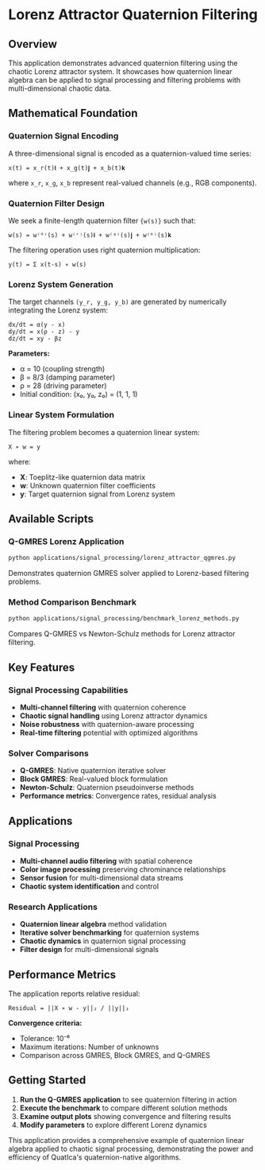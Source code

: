 # Lorenz Attractor Quaternion Filtering

## Overview

This application demonstrates advanced quaternion filtering using the chaotic Lorenz attractor system. It showcases how quaternion linear algebra can be applied to signal processing and filtering problems with multi-dimensional chaotic data.

## Mathematical Foundation

### Quaternion Signal Encoding

A three-dimensional signal is encoded as a quaternion-valued time series:
```
x(t) = x_r(t)𝐢 + x_g(t)𝐣 + x_b(t)𝐤
```
where `x_r`, `x_g`, `x_b` represent real-valued channels (e.g., RGB components).

### Quaternion Filter Design

We seek a finite-length quaternion filter `{w(s)}` such that:
```
w(s) = w⁽⁰⁾(s) + w⁽ʳ⁾(s)𝐢 + w⁽ᵍ⁾(s)𝐣 + w⁽ᵇ⁾(s)𝐤
```

The filtering operation uses right quaternion multiplication:
```
y(t) = Σ x(t-s) ∗ w(s)
```

### Lorenz System Generation

The target channels `(y_r, y_g, y_b)` are generated by numerically integrating the Lorenz system:
```
dx/dt = α(y - x)
dy/dt = x(ρ - z) - y  
dz/dt = xy - βz
```

**Parameters:**
- α = 10 (coupling strength)
- β = 8/3 (damping parameter)  
- ρ = 28 (driving parameter)
- Initial condition: (x₀, y₀, z₀) = (1, 1, 1)

### Linear System Formulation

The filtering problem becomes a quaternion linear system:
```
X ∗ w = y
```
where:
- **X**: Toeplitz-like quaternion data matrix
- **w**: Unknown quaternion filter coefficients
- **y**: Target quaternion signal from Lorenz system

## Available Scripts

### Q-GMRES Lorenz Application
```bash
python applications/signal_processing/lorenz_attractor_qgmres.py
```
Demonstrates quaternion GMRES solver applied to Lorenz-based filtering problems.

### Method Comparison Benchmark
```bash
python applications/signal_processing/benchmark_lorenz_methods.py
```
Compares Q-GMRES vs Newton-Schulz methods for Lorenz attractor filtering.

## Key Features

### Signal Processing Capabilities
- **Multi-channel filtering** with quaternion coherence
- **Chaotic signal handling** using Lorenz attractor dynamics
- **Noise robustness** with quaternion-aware processing
- **Real-time filtering** potential with optimized algorithms

### Solver Comparisons
- **Q-GMRES**: Native quaternion iterative solver
- **Block GMRES**: Real-valued block formulation
- **Newton-Schulz**: Quaternion pseudoinverse methods
- **Performance metrics**: Convergence rates, residual analysis

## Applications

### Signal Processing
- **Multi-channel audio filtering** with spatial coherence
- **Color image processing** preserving chrominance relationships
- **Sensor fusion** for multi-dimensional data streams
- **Chaotic system identification** and control

### Research Applications
- **Quaternion linear algebra** method validation
- **Iterative solver benchmarking** for quaternion systems
- **Chaotic dynamics** in quaternion signal processing
- **Filter design** for multi-dimensional signals

## Performance Metrics

The application reports relative residual:
```
Residual = ||X ∗ w - y||₂ / ||y||₂
```

**Convergence criteria:**
- Tolerance: 10⁻⁶
- Maximum iterations: Number of unknowns
- Comparison across GMRES, Block GMRES, and Q-GMRES

## Getting Started

1. **Run the Q-GMRES application** to see quaternion filtering in action
2. **Execute the benchmark** to compare different solution methods
3. **Examine output plots** showing convergence and filtering results
4. **Modify parameters** to explore different Lorenz dynamics

This application provides a comprehensive example of quaternion linear algebra applied to chaotic signal processing, demonstrating the power and efficiency of QuatIca's quaternion-native algorithms.
